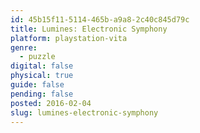 ```yaml
---
id: 45b15f11-5114-465b-a9a8-2c40c845d79c
title: Lumines: Electronic Symphony
platform: playstation-vita
genre:
  - puzzle
digital: false
physical: true
guide: false
pending: false
posted: 2016-02-04
slug: lumines-electronic-symphony
---
```

